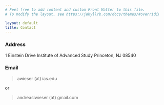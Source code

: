 ```yaml
---
# Feel free to add content and custom Front Matter to this file.
# To modify the layout, see https://jekyllrb.com/docs/themes/#overriding-theme-defaults

layout: default
title: Contact
---
```


### Address

1 Einstein Drive 
Institute of Advanced Study
Princeton, NJ 08540

### Email

> awieser (at) ias.edu

or

> andreaslwieser (at) gmail.com



